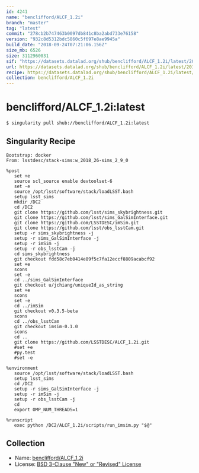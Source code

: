 ```yaml
---
id: 4241
name: "benclifford/ALCF_1.2i"
branch: "master"
tag: "latest"
commit: "278cb2b747463b0097db841c8ba2abd733e76158"
version: "932c8d5312bdc5860c5f697e8ae9945a"
build_date: "2018-09-24T07:21:06.156Z"
size_mb: 6526
size: 3112960031
sif: "https://datasets.datalad.org/shub/benclifford/ALCF_1.2i/latest/2018-09-24-278cb2b7-932c8d53/932c8d5312bdc5860c5f697e8ae9945a.simg"
url: https://datasets.datalad.org/shub/benclifford/ALCF_1.2i/latest/2018-09-24-278cb2b7-932c8d53/
recipe: https://datasets.datalad.org/shub/benclifford/ALCF_1.2i/latest/2018-09-24-278cb2b7-932c8d53/Singularity
collection: benclifford/ALCF_1.2i
---
```


# benclifford/ALCF_1.2i:latest

```bash
$ singularity pull shub://benclifford/ALCF_1.2i:latest
```

## Singularity Recipe

```singularity
Bootstrap: docker
From: lsstdesc/stack-sims:w_2018_26-sims_2_9_0

%post
   set +e
   source scl_source enable devtoolset-6
   set -e
   source /opt/lsst/software/stack/loadLSST.bash
   setup lsst_sims
   mkdir /DC2
   cd /DC2
   git clone https://github.com/lsst/sims_skybrightness.git
   git clone https://github.com/lsst/sims_GalSimInterface.git
   git clone https://github.com/LSSTDESC/imSim.git
   git clone https://github.com/lsst/obs_lsstCam.git
   setup -r sims_skybrightness -j
   setup -r sims_GalSimInterface -j
   setup -r imSim -j
   setup -r obs_lsstCam -j
   cd sims_skybrightness
   git checkout fdd58c7eb0414e89f5c7fa12eccf8809acabcf92
   set +e
   scons
   set -e
   cd ../sims_GalSimInterface
   git checkout u/jchiang/uniqueId_as_string
   set +e
   scons
   set -e
   cd ../imSim
   git checkout v0.3.5-beta
   scons
   cd ../obs_lsstCam
   git checkout imsim-0.1.0
   scons
   cd ..
   git clone https://github.com/LSSTDESC/ALCF_1.2i.git
   #set +e
   #py.test
   #set -e

%environment
   source /opt/lsst/software/stack/loadLSST.bash
   setup lsst_sims
   cd /DC2
   setup -r sims_GalSimInterface -j
   setup -r imSim -j
   setup -r obs_lsstCam -j
   cd
   export OMP_NUM_THREADS=1

%runscript
   exec python /DC2/ALCF_1.2i/scripts/run_imsim.py "$@"
```

## Collection

 - Name: [benclifford/ALCF_1.2i](https://github.com/benclifford/ALCF_1.2i)
 - License: [BSD 3-Clause "New" or "Revised" License](https://api.github.com/licenses/bsd-3-clause)


